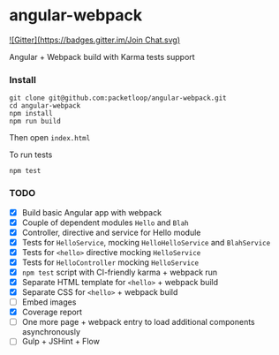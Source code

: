 # angular-webpack

[![Gitter](https://badges.gitter.im/Join Chat.svg)](https://gitter.im/packetloop/angular-webpack?utm_source=badge&utm_medium=badge&utm_campaign=pr-badge&utm_content=badge)

Angular + Webpack build with Karma tests support

### Install

```
git clone git@github.com:packetloop/angular-webpack.git
cd angular-webpack
npm install
npm run build
```

Then open `index.html`

To run tests
```
npm test
```

### TODO

- [x] Build basic Angular app with webpack
- [x] Couple of dependent modules `Hello` and `Blah`
- [x] Controller, directive and service for Hello module
- [x] Tests for `HelloService`, mocking `HelloHelloService` and `BlahService`
- [x] Tests for `<hello>` directive mocking `HelloService`
- [x] Tests for `HelloController` mocking `HelloService`
- [x] `npm test` script with CI-friendly karma + webpack run
- [x] Separate HTML template for `<hello>` + webpack build
- [x] Separate CSS for `<hello>` + webpack build
- [ ] Embed images
- [x] Coverage report
- [ ] One more page + webpack entry to load additional components asynchronously
- [ ] Gulp + JSHint + Flow
